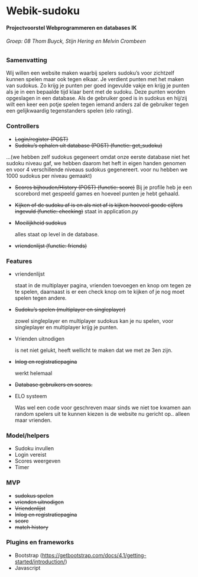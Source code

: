 # Webik-sudoku
#### Projectvoorstel Webprogrammeren en databases IK
###### Groep: 08 Thom Buyck, Stijn Hering en Melvin Crombeen

### Samenvatting

Wij willen een website maken waarbij spelers sudoku’s voor zichtzelf kunnen spelen maar ook tegen elkaar.
Je verdient punten met het maken van sudokus. Zo krijg je punten per goed ingevulde vakje en krijg je punten
als je in een bepaalde tijd klaar bent met de sudoku. Deze punten worden opgeslagen in een database.
Als de gebruiker goed is in sudokus en hij/zij wilt een keer een potje spelen tegen iemand anders zal de gebruiker tegen een gelijkwaardig
tegenstanders spelen (elo rating).

### Controllers

* ~~Login/register (POST)~~
* ~~Sudoku’s ophalen uit database (POST) (functie: get_sudoku)~~

...(we hebben zelf sudokus gegeneert omdat onze eerste database niet het sudoku niveau gaf, we hebben daarom het heft in eigen handen genomen en voor 4 verschillende niveaus sudokus gegenereert.
     voor nu hebben we 1000 sudokus per niveau gemaakt)
* ~~Scores bijhouden/History (POST) (functie: score)~~
   Bij je profile heb je een scorebord met gespeeld games en hoeveel punten je hebt gehaald.
* ~~Kijken of de sudoku af is en als niet af is kijken hoeveel goede cijfers ingevuld (functie: checking)~~
   staat in application.py
* ~~Moeilijkheid sudokus~~

   alles staat op level in de database.
* ~~vriendenlijst (functie: friends)~~




### Features

* vriendenlijst

   staat in de multiplayer pagina, vrienden toevoegen en knop om tegen ze te spelen,
   daarnaast is er een check knop om te kijken of je nog moet spelen tegen andere.
* ~~Sudoku’s spelen (multiplayer en singleplayer)~~

   zowel singleplayer en multiplayer sudokus kan je nu spelen, voor singleplayer en multiplayer krijg je punten.
* Vrienden uitnodigen

   is net niet gelukt, heeft wellicht te maken dat we met ze 3en zijn.
* ~~Inlog en registratiepagina~~

   werkt helemaal
* ~~Database gebruikers en scores.~~
* ELO systeem

   Was wel een code voor geschreven maar sinds we niet toe kwamen aan random spelers uit te kunnen kiezen is de website nu gericht op..
   alleen maar vrienden.

### Model/helpers

* Sudoku invullen
* Login vereist
* Scores weergeven
* Timer



### MVP

* ~~sudokus spelen~~
* ~~vrienden uitnodigen~~
* ~~Vriendenlijst~~
* ~~Inlog en registratiepagina~~
* ~~score~~
* ~~match history~~

### Plugins en frameworks

* Bootstrap (https://getbootstrap.com/docs/4.1/getting-started/introduction/)
* Javascript
